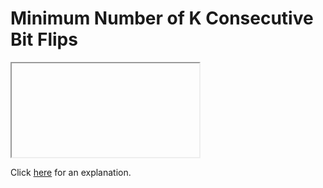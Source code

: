 # Minimum Number of K Consecutive Bit Flips 

<iframe></iframe>

Click [here](Explanation.md) for an explanation.

